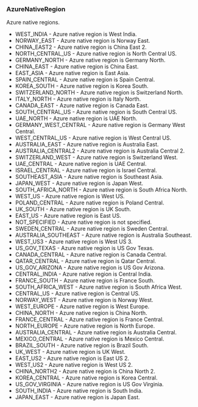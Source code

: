 ### AzureNativeRegion
Azure native regions.

- WEST_INDIA - Azure native region is West India.
- NORWAY_EAST - Azure native region is Norway East.
- CHINA_EAST2 - Azure native region is China East 2.
- NORTH_CENTRAL_US - Azure native region is North Central US.
- GERMANY_NORTH - Azure native region is Germany North.
- CHINA_EAST - Azure native region is China East.
- EAST_ASIA - Azure native region is East Asia.
- SPAIN_CENTRAL - Azure native region is Spain Central.
- KOREA_SOUTH - Azure native region is Korea South.
- SWITZERLAND_NORTH - Azure native region is Switzerland North.
- ITALY_NORTH - Azure native region is Italy North.
- CANADA_EAST - Azure native region is Canada East.
- SOUTH_CENTRAL_US - Azure native region is South Central US.
- UAE_NORTH - Azure native region is UAE North.
- GERMANY_WEST_CENTRAL - Azure native region is Germany West Central.
- WEST_CENTRAL_US - Azure native region is West Central US.
- AUSTRALIA_EAST - Azure native region is Australia East.
- AUSTRALIA_CENTRAL2 - Azure native region is Australia Central 2.
- SWITZERLAND_WEST - Azure native region is Switzerland West.
- UAE_CENTRAL - Azure native region is UAE Central.
- ISRAEL_CENTRAL - Azure native region is Israel Central.
- SOUTHEAST_ASIA - Azure native region is Southeast Asia.
- JAPAN_WEST - Azure native region is Japan West.
- SOUTH_AFRICA_NORTH - Azure native region is South Africa North.
- WEST_US - Azure native region is West US.
- POLAND_CENTRAL - Azure native region is Poland Central.
- UK_SOUTH - Azure native region is UK South.
- EAST_US - Azure native region is East US.
- NOT_SPECIFIED - Azure native region is not specified.
- SWEDEN_CENTRAL - Azure native region is Sweden Central.
- AUSTRALIA_SOUTHEAST - Azure native region is Australia Southeast.
- WEST_US3 - Azure native region is West US 3.
- US_GOV_TEXAS - Azure native region is US Gov Texas.
- CANADA_CENTRAL - Azure native region is Canada Central.
- QATAR_CENTRAL - Azure native region is Qatar Central.
- US_GOV_ARIZONA - Azure native region is US Gov Arizona.
- CENTRAL_INDIA - Azure native region is Central India.
- FRANCE_SOUTH - Azure native region is France South.
- SOUTH_AFRICA_WEST - Azure native region is South Africa West.
- CENTRAL_US - Azure native region is Central US.
- NORWAY_WEST - Azure native region is Norway West.
- WEST_EUROPE - Azure native region is West Europe.
- CHINA_NORTH - Azure native region is China North.
- FRANCE_CENTRAL - Azure native region is France Central.
- NORTH_EUROPE - Azure native region is North Europe.
- AUSTRALIA_CENTRAL - Azure native region is Australia Central.
- MEXICO_CENTRAL - Azure native region is Mexico Central.
- BRAZIL_SOUTH - Azure native region is Brazil South.
- UK_WEST - Azure native region is UK West.
- EAST_US2 - Azure native region is East US 2.
- WEST_US2 - Azure native region is West US 2.
- CHINA_NORTH2 - Azure native region is China North 2.
- KOREA_CENTRAL - Azure native region is Korea Central.
- US_GOV_VIRGINIA - Azure native region is US Gov Virginia.
- SOUTH_INDIA - Azure native region is South India.
- JAPAN_EAST - Azure native region is Japan East.
